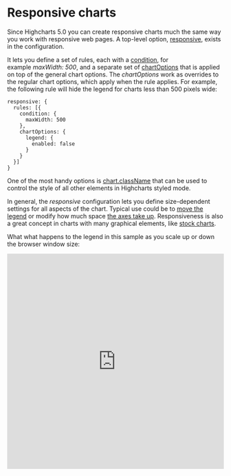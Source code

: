 Responsive charts
===

Since Highcharts 5.0 you can create responsive charts much the same way you work with responsive web pages. A top-level option, [responsive](http://api.highcharts.com/highcharts/responsive), exists in the configuration.

It lets you define a set of rules, each with a [condition](http://api.highcharts.com/highcharts/responsive.rules.condition), for example _maxWidth: 500_, and a separate set of [chartOptions](http://api.highcharts.com/highcharts/responsive.rules.chartOptions) that is applied on top of the general chart options. The _chartOptions_ work as overrides to the regular chart options, which apply when the rule applies. For example, the following rule will hide the legend for charts less than 500 pixels wide: 

    
    responsive: {  
      rules: [{  
        condition: {  
          maxWidth: 500  
        },  
        chartOptions: {  
          legend: {  
            enabled: false  
          }  
        }  
      }]  
    }

One of the most handy options is [chart.className](http://jsfiddle.net/gh/get/jquery/1.7.2/highcharts/highcharts/tree/master/samples/highcharts/responsive/classname/) that can be used to control the style of all other elements in Highcharts styled mode.

In general, the _responsive_ configuration lets you define size-dependent settings for all aspects of the chart. Typical use could be to [move the legend](http://jsfiddle.net/gh/get/jquery/1.7.2/highcharts/highcharts/tree/master/samples/highcharts/responsive/legend/) or modify how much space [the axes take up](http://jsfiddle.net/gh/get/jquery/1.7.2/highcharts/highcharts/tree/master/samples/highcharts/responsive/axis/). Responsiveness is also a great concept in charts with many graphical elements, like [stock charts](http://jsfiddle.net/gh/get/jquery/1.7.2/highcharts/highcharts/tree/master/samples/stock/demo/responsive/).

What what happens to the legend in this sample as you scale up or down the browser window size:

<iframe style="width: 100%; height: 500px; border: none;" src=https://www.highcharts.com/samples/embed/highcharts/responsive/legend allow="fullscreen"></iframe>
